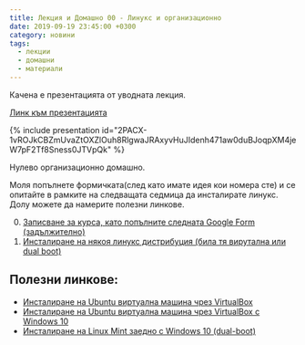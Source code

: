 ```yaml
---
title: Лекция и Домашно 00 - Линукс и организационно
date: 2019-09-19 23:45:00 +0300
category: новини
tags:
  - лекции
  - домашни
  - материали
---
```


Качена е презентацията от уводната лекция.

[Линк към презентацията](https://docs.google.com/presentation/d/1AZpFcnq_OMUcOz_GDXECLoawM8zEG5EGBkefnLBbC00/edit?usp=sharing)

{% include presentation id="2PACX-1vROJkCBZmUvaZtOXZlOuh8RlgwaJRAxyvHuJIdenh471aw0duBJoqpXM4jeW7pF2Tf8Sness0JTVpQk" %}


Нулево организационно домашно.

Моля попълнете формичката(след като имате идея кои номера сте) и се опитайте в рамките на следващата седмица да инсталирате линукс. Долу можете да намерите полезни линкове.

0. [Записване за курса, като попълните следната Google Form (задължително)](https://forms.gle/vaUZpdir6GPhQc2T6)
0. [Инсталиране на някоя линукс дистрибуция (била тя вирутална или dual boot)](https://elsys.gitbooks.io/survival-guide/content/course-introduction/linux.html)

## Полезни линкове:

* [Инсталиране на Ubuntu виртуална машина чрез VirtualBox](https://www.lifewire.com/install-ubuntu-linux-windows-10-steps-2202108)
* [Инсталиране на Ubuntu виртуална машина чрез VirtualBox  с Windows 10](https://www.lifewire.com/run-ubuntu-within-windows-virtualbox-2202098)
* [Инсталиране на Linux Mint заедно с Windows 10 \(dual-boot\)](https://itsfoss.com/guide-install-linux-mint-16-dual-boot-windows/)

